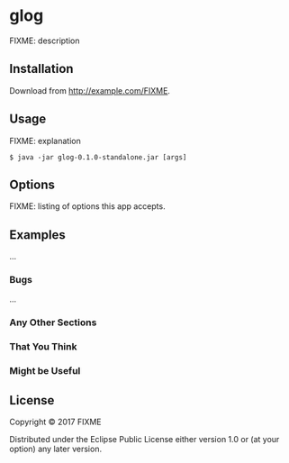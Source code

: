 # glog

FIXME: description

## Installation

Download from http://example.com/FIXME.

## Usage

FIXME: explanation

    $ java -jar glog-0.1.0-standalone.jar [args]

## Options

FIXME: listing of options this app accepts.

## Examples

...

### Bugs

...

### Any Other Sections
### That You Think
### Might be Useful

## License

Copyright © 2017 FIXME

Distributed under the Eclipse Public License either version 1.0 or (at
your option) any later version.
